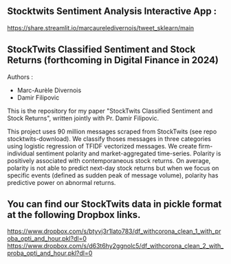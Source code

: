 
## Stocktwits Sentiment Analysis Interactive App : 

https://share.streamlit.io/marcaureledivernois/tweet_sklearn/main


## StockTwits Classified Sentiment and Stock Returns (forthcoming in Digital Finance in 2024)

Authors : 

* Marc-Aurèle Divernois
* Damir Filipovic

This is the repository for my paper "StockTwits Classified Sentiment and Stock Returns", written jointly with Pr. Damir Filipovic.

This project uses 90 million messages scraped from StockTwits (see repo stocktwits-download). 
We classify thoses messages in three categories using logistic regression of TFIDF vectorized messages.
We create firm-individual sentiment polarity and market-aggregated time-series. 
Polarity is positively associated with contemporaneous stock returns. 
On average, polarity is not able to predict next-day stock returns but when we focus on specific events (defined as sudden peak of message volume), 
polarity has predictive power on abnormal returns.

## You can find our StockTwits data in pickle format at the following Dropbox links. 
https://www.dropbox.com/s/btyvj3r1lato783/df_withcorona_clean_1_with_proba_opti_and_hour.pkl?dl=0
https://www.dropbox.com/s/d63t6hy2ggnolc5/df_withcorona_clean_2_with_proba_opti_and_hour.pkl?dl=0



